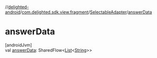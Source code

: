 //[delighted-android](../../../index.md)/[com.delighted.sdk.view.fragment](../index.md)/[SelectableAdapter](index.md)/[answerData](answer-data.md)

# answerData

[androidJvm]\
val [answerData](answer-data.md): SharedFlow&lt;[List](https://kotlinlang.org/api/latest/jvm/stdlib/kotlin.collections/-list/index.html)&lt;[String](https://kotlinlang.org/api/latest/jvm/stdlib/kotlin/-string/index.html)&gt;&gt;
